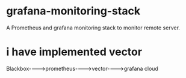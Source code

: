 # grafana-monitoring-stack
A Prometheus and grafana monitoring stack to monitor remote server.


# i have implemented vector


Blackbox---->prometheus---->vector---->grafana cloud

